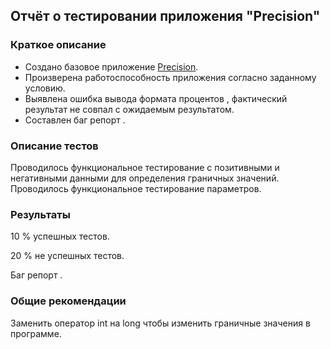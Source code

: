 ## Отчёт о тестировании приложения "Precision"

### Краткое описание

* Создано базовое приложение [Precision]().
* Произверена работоспособность приложения согласно заданному условию.
* Выявлена ошибка вывода формата процентов , фактический результат не совпал с ожидаемым результатом.
* Составлен баг репорт []().

### Описание тестов

Проводилось функциональное тестирование с позитивными и негативными данными для определения граничных значений.
Проводилось функциональное тестирование параметров.

### Результаты

10 % успешных тестов.

20 % не успешных тестов.

Баг репорт []().

### Общие рекомендации

Заменить оператор int на long чтобы изменить граничные значения в программе.
